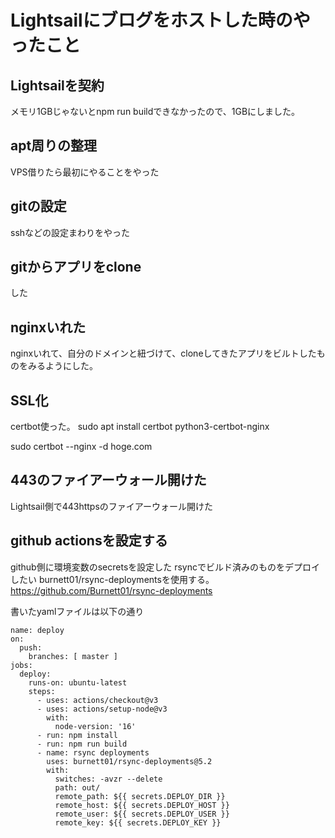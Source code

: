 # Lightsailにブログをホストした時のやったこと
## Lightsailを契約
メモリ1GBじゃないとnpm run buildできなかったので、1GBにしました。

## apt周りの整理
VPS借りたら最初にやることをやった

## gitの設定
sshなどの設定まわりをやった

## gitからアプリをclone
した

## nginxいれた
nginxいれて、自分のドメインと紐づけて、cloneしてきたアプリをビルトしたものをみるようにした。

## SSL化
certbot使った。
sudo apt install certbot python3-certbot-nginx

sudo certbot --nginx -d hoge.com

## 443のファイアーウォール開けた
Lightsail側で443httpsのファイアーウォール開けた

## github actionsを設定する
github側に環境変数のsecretsを設定した
rsyncでビルド済みのものをデプロイしたい
burnett01/rsync-deploymentsを使用する。
https://github.com/Burnett01/rsync-deployments

書いたyamlファイルは以下の通り
```
name: deploy
on:
  push:
    branches: [ master ]
jobs:
  deploy:
    runs-on: ubuntu-latest
    steps:
      - uses: actions/checkout@v3
      - uses: actions/setup-node@v3
        with:
          node-version: '16'
      - run: npm install
      - run: npm run build
      - name: rsync deployments
        uses: burnett01/rsync-deployments@5.2
        with:
          switches: -avzr --delete
          path: out/
          remote_path: ${{ secrets.DEPLOY_DIR }}
          remote_host: ${{ secrets.DEPLOY_HOST }}
          remote_user: ${{ secrets.DEPLOY_USER }}
          remote_key: ${{ secrets.DEPLOY_KEY }}
```